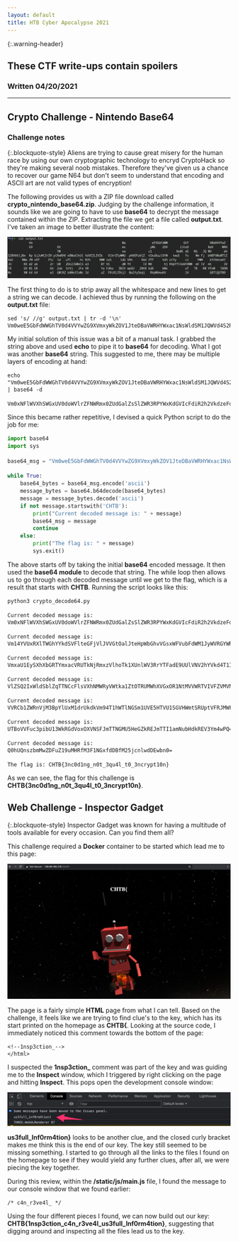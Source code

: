 ```yaml
---
layout: default
title: HTB Cyber Apocalypse 2021
---
```


{:.warning-header}
## These CTF write-ups contain spoilers

### Written 04/20/2021

---

## Crypto Challenge - Nintendo Base64
### Challenge notes

{:.blockquote-style}
Aliens are trying to cause great misery for the human race by using our own cryptographic technology to encryd CryptoHack so they're making several noob mistakes. Therefore they've given us a chance to recover our game N64 but don't seem to understand that encoding and ASCII art are not valid types of encryption!


The following provides us with a ZIP file download called **crypto_nintendo_base64.zip**. Judging by the challenge information, it sounds like we are going to have to use **base64** to decrypt the message contained within the ZIP. Extracting the file we get a file called **output.txt**. I've taken an image to better illustrate the content:

<img src="/assets/images/01_nintendo64_decode_ascii_text.jpg">

The first thing to do is to strip away all the whitespace and new lines to get a string we can decode. I achieved thus by running the following on the **output.txt** file:

```shell
sed 's/ //g' output.txt | tr -d '\n'
Vm0weE5GbFdWWGhTV0d4VVYwZG9XVmxyWkZOV1JteDBaVWRHYWxac1NsWldSM1JQWVd4S2RHVkljRmRpUjJoMlZrZHplRmRHVm5WaVJtUlhUVEZLZVZkV1VrZFpWMUpHVDFaV1ZtSkdXazlXYWtwdlYxWmFjbHBFVWxWTlZXdzBWa2MxVTFSc1duTlhiR2hXWWtaS1dGVXhXbUZTTVdSelYyczFWMkY2VmtwV2JURXdZakZrU0ZOc2JGWmlSa3BYV1d0YVlVMHhjRVpYYlVaVFRWWmFlVmt3VlRGV01ERkhZak5rVjJFeVRYaFdha3BIVmpGU2NtRkdXbWxoTTBKWVYxWlNSMWxXWkVkVmJGWlRZbXMxY2xWc1VsZFRiR1J5VjJ0a1YySkdjRVpWVmxKV1VGRTlQUT09
```

My initial solution of this issue was a bit of a manual task. I grabbed the string above and used **echo** to pipe it to **base64** for decoding. What I got was another **base64** string. This suggested to me, there may be multiple layers of encoding at hand:

```shell
echo "Vm0weE5GbFdWWGhTV0d4VVYwZG9XVmxyWkZOV1JteDBaVWRHYWxac1NsWldSM1JQWVd4S2RHVkljRmRpUjJoMlZrZHplRmRHVm5WaVJtUlhUVEZLZVZkV1VrZFpWMUpHVDFaV1ZtSkdXazlXYWtwdlYxWmFjbHBFVWxWTlZXdzBWa2MxVTFSc1duTlhiR2hXWWtaS1dGVXhXbUZTTVdSelYyczFWMkY2VmtwV2JURXdZakZrU0ZOc2JGWmlSa3BYV1d0YVlVMHhjRVpYYlVaVFRWWmFlVmt3VlRGV01ERkhZak5rVjJFeVRYaFdha3BIVmpGU2NtRkdXbWxoTTBKWVYxWlNSMWxXWkVkVmJGWlRZbXMxY2xWc1VsZFRiR1J5VjJ0a1YySkdjRVpWVmxKV1VGRTlQUT09" | base64 -d

Vm0xNFlWVXhSWGxUV0doWVlrZFNWRmx0ZUdGalZsSlZWR3RPYWxKdGVIcFdiR2h2VkdzeFdGVnViRmRXTTFKeVdWUkdZV1JGT1ZWVmJGWk9WakpvV1ZaclpEUlVNVWw0Vkc1U1RsWnNXbGhWYkZKWFUxWmFSMWRzV2s1V2F6VkpWbTEwYjFkSFNsbFZiRkpXWWtaYU0xcEZXbUZTTVZaeVkwVTFWMDFHYjNkV2EyTXhWakpHVjFScmFGWmlhM0JYV1ZSR1lWZEdVbFZTYms1clVsUldTbGRyV2tkV2JGcEZVVlJWUFE9PQ==
```

Since this became rather repetitive, I devised a quick Python script to do the job for me:

```python
import base64
import sys

base64_msg = "Vm0weE5GbFdWWGhTV0d4VVYwZG9XVmxyWkZOV1JteDBaVWRHYWxac1NsWldSM1JQWVd4S2RHVkljRmRpUjJoMlZrZHplRmRHVm5WaVJtUlhUVEZLZVZkV1VrZFpWMUpHVDFaV1ZtSkdXazlXYWtwdlYxWmFjbHBFVWxWTlZXdzBWa2MxVTFSc1duTlhiR2hXWWtaS1dGVXhXbUZTTVdSelYyczFWMkY2VmtwV2JURXdZakZrU0ZOc2JGWmlSa3BYV1d0YVlVMHhjRVpYYlVaVFRWWmFlVmt3VlRGV01ERkhZak5rVjJFeVRYaFdha3BIVmpGU2NtRkdXbWxoTTBKWVYxWlNSMWxXWkVkVmJGWlRZbXMxY2xWc1VsZFRiR1J5VjJ0a1YySkdjRVpWVmxKV1VGRTlQUT09%"

while True:
    base64_bytes = base64_msg.encode('ascii')
    message_bytes = base64.b64decode(base64_bytes)
    message = message_bytes.decode('ascii')
    if not message.startswith('CHTB'):
        print("Current decoded message is: " + message)
        base64_msg = message
        continue
    else:
        print("The flag is: " + message)
        sys.exit()
```

The above starts off by taking the initial **base64** encoded message. It then used the **base64 module** to decode that string. The while loop then allows us to go through each decoded message until we get to the flag, which is a result that starts with **CHTB**. Running the script looks like this:

```shell
python3 crypto_decode64.py

Current decoded message is: Vm0xNFlWVXhSWGxUV0doWVlrZFNWRmx0ZUdGalZsSlZWR3RPYWxKdGVIcFdiR2h2VkdzeFdGVnViRmRXTTFKeVdWUkdZV1JGT1ZWVmJGWk9WakpvV1ZaclpEUlVNVWw0Vkc1U1RsWnNXbGhWYkZKWFUxWmFSMWRzV2s1V2F6VkpWbTEwYjFkSFNsbFZiRkpXWWtaYU0xcEZXbUZTTVZaeVkwVTFWMDFHYjNkV2EyTXhWakpHVjFScmFGWmlhM0JYV1ZSR1lWZEdVbFZTYms1clVsUldTbGRyV2tkV2JGcEZVVlJWUFE9PQ==

Current decoded message is: Vm14YVUxRXlTWGhYYkdSVFlteGFjVlJVVGtOalJteHpWbGhvVGsxWFVubFdWM1JyWVRGYWRFOVVVbFZOVjJoWVZrZDRUMUl4VG5STlZsWlhVbFJXU1ZaR1dsWk5WazVJVm10b1dHSllVbFJWYkZaM1pFWmFSMVZyY0U1V01Gb3dWa2MxVjJGV1RraFZia3BXWVRGYVdGUlVSbk5rUlRWSldrWkdWbFpFUVRVPQ==

Current decoded message is: VmxaU1EySXhXbGRTYmxacVRUTkNjRmxzVlhoTk1XUnlWV3RrYTFadE9UUlVNV2hYVkd4T1IxTnRNVlZXUlRWSVZGWlZNVk5IVmtoWGJYUlRVbFZ3ZEZaR1VrcE5WMFowVkc1V2FWTkhVbkpWYTFaWFRURnNkRTVJWkZGVlZEQTU=

Current decoded message is: VlZSQ2IxWldSblZqTTNCcFlsVXhNMWRyVWtka1ZtOTRUMWhXVGxOR1NtMVVWRTVIVFZVMVNHVkhXbXRTUlVwdFZGUkpNV0Z0VG5WaVNHUnJVa1ZXTTFsdE5IZFFVVDA5

Current decoded message is: VVRCb1ZWRnVjM3BpYlUxM1drUkdkVm94T1hWTlNGSm1UVE5HTVU1SGVHWmtSRUptVFRJMWFtTnViSGRrUkVWM1ltNHdQUT09

Current decoded message is: UTBoVVFuc3pibU13WkRGdVoxOXVNSFJmTTNGMU5HeGZkREJmTTI1amNubHdkREV3Ym4wPQ==

Current decoded message is: Q0hUQnszbmMwZDFuZ19uMHRfM3F1NGxfdDBfM25jcnlwdDEwbn0=

The flag is: CHTB{3nc0d1ng_n0t_3qu4l_t0_3ncrypt10n}
```

As we can see, the flag for this challenge is **CHTB{3nc0d1ng_n0t_3qu4l_t0_3ncrypt10n}**.

## Web Challenge - Inspector Gadget

{:.blockquote-style}
Inspector Gadget was known for having a multitude of tools available for every occasion. Can you find them all?


This challenge required a **Docker** container to be started which lead me to this page:

<img src="/assets/images/01_inspector_gadget_home_page.jpg">

The page is a fairly simple **HTML** page from what I can tell. Based on the challenge, it feels like we are trying to find clue's to the key, which has its start printed on the homepage as **CHTB{**. Looking at the source code, I immediately noticed this comment towards the bottom of the page:

```
<!--1nsp3ction_-->
</html>
```

I suspected the **1nsp3ction_** comment was part of the key and  was guiding me to the **Inspect** window, which I triggered by right clicking on the page and hitting **Inspect**. This pops open the development console window:

<img src="/assets/images/02_inspector_gadget_console_window.jpg">

**us3full_Inf0rm4tion}** looks to be another clue, and the closed curly bracket makes me think this is the end of our key. The key still seemed to be missing something. I started to go through all the links to the files I found on the homepage to see if they would yield any further clues, after all, we were piecing the key together.

During this review, within the **/static/js/main.js** file, I found the message to our console window that we found earlier:

```
/* c4n_r3ve4l_ */
```

Using the four different pieces I found, we can now build out our key: **CHTB{1nsp3ction_c4n_r3ve4l_us3full_Inf0rm4tion}**, suggesting that digging around and inspecting all the files lead us to the key.
